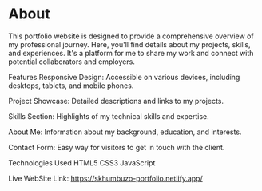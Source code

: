 # About
This portfolio website is designed to provide a comprehensive overview of my professional journey. Here, you'll find details about my projects, skills, and experiences. It's a platform for me to share my work and connect with potential collaborators and employers.

Features
Responsive Design: Accessible on various devices, including desktops, tablets, and mobile phones.

Project Showcase: Detailed descriptions and links to my projects.

Skills Section: Highlights of my technical skills and expertise.

About Me: Information about my background, education, and interests.

Contact Form: Easy way for visitors to get in touch with the client.

Technologies Used
HTML5
CSS3
JavaScript

Live WebSite Link: https://skhumbuzo-portfolio.netlify.app/

